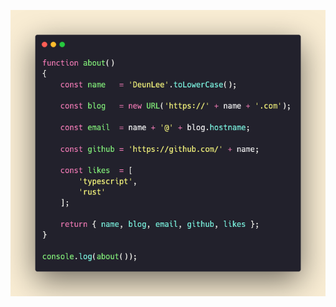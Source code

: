 ![](https://raw.githubusercontent.com/deunlee/deunlee/main/about2.png)

<!--
- 🔭 I’m currently working on ...
- 🌱 I’m currently learning ...
- 👯 I’m looking to collaborate on ...
- 🤔 I’m looking for help with ...
- 💬 Ask me about ...
- 📫 How to reach me: ...
- 😄 Pronouns: ...
- ⚡ Fun fact: ...
-->


<!--
function about()
{
    const name   = 'DeunLee'.toLowerCase();
  
    const blog   = new URL(`https://${name}.com`);
  
    const email  = `${name}@${blog.hostname}`;
  
    const github = `https://github.com/${name}`;
  
    const likes  = [
        'typescript',
        'rust'
    ];
  
    return { name, blog, email, github, likes };
}

console.log(about());
-->
